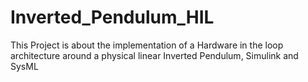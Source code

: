 # Inverted_Pendulum_HIL
This Project is about the implementation of a Hardware in the loop architecture around a physical linear Inverted Pendulum, Simulink and SysML

